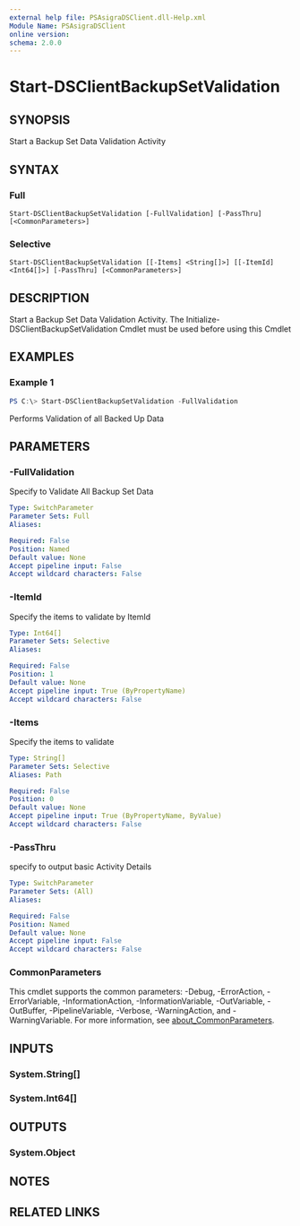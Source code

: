 ```yaml
---
external help file: PSAsigraDSClient.dll-Help.xml
Module Name: PSAsigraDSClient
online version:
schema: 2.0.0
---
```


# Start-DSClientBackupSetValidation

## SYNOPSIS
Start a Backup Set Data Validation Activity

## SYNTAX

### Full
```
Start-DSClientBackupSetValidation [-FullValidation] [-PassThru] [<CommonParameters>]
```

### Selective
```
Start-DSClientBackupSetValidation [[-Items] <String[]>] [[-ItemId] <Int64[]>] [-PassThru] [<CommonParameters>]
```

## DESCRIPTION
Start a Backup Set Data Validation Activity. The Initialize-DSClientBackupSetValidation Cmdlet must be used before using this Cmdlet

## EXAMPLES

### Example 1
```powershell
PS C:\> Start-DSClientBackupSetValidation -FullValidation
```

Performs Validation of all Backed Up Data

## PARAMETERS

### -FullValidation
Specify to Validate All Backup Set Data

```yaml
Type: SwitchParameter
Parameter Sets: Full
Aliases:

Required: False
Position: Named
Default value: None
Accept pipeline input: False
Accept wildcard characters: False
```

### -ItemId
Specify the items to validate by ItemId

```yaml
Type: Int64[]
Parameter Sets: Selective
Aliases:

Required: False
Position: 1
Default value: None
Accept pipeline input: True (ByPropertyName)
Accept wildcard characters: False
```

### -Items
Specify the items to validate

```yaml
Type: String[]
Parameter Sets: Selective
Aliases: Path

Required: False
Position: 0
Default value: None
Accept pipeline input: True (ByPropertyName, ByValue)
Accept wildcard characters: False
```

### -PassThru
specify to output basic Activity Details

```yaml
Type: SwitchParameter
Parameter Sets: (All)
Aliases:

Required: False
Position: Named
Default value: None
Accept pipeline input: False
Accept wildcard characters: False
```

### CommonParameters
This cmdlet supports the common parameters: -Debug, -ErrorAction, -ErrorVariable, -InformationAction, -InformationVariable, -OutVariable, -OutBuffer, -PipelineVariable, -Verbose, -WarningAction, and -WarningVariable. For more information, see [about_CommonParameters](http://go.microsoft.com/fwlink/?LinkID=113216).

## INPUTS

### System.String[]

### System.Int64[]

## OUTPUTS

### System.Object
## NOTES

## RELATED LINKS

